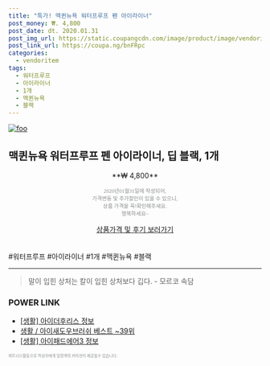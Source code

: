 ```yaml
--- 
title: "특가! 맥퀸뉴욕 워터프루프 펜 아이라이너" 
post_money: ₩. 4,800 
post_date: dt. 2020.01.31 
post_img_url: https://static.coupangcdn.com/image/product/image/vendoritem/2016/07/25/3013328966/43634c92-ff1c-4d71-acac-5ab4285158ad.jpg 
post_link_url: https://coupa.ng/bnFRpc 
categories: 
  - vendoritem 
tags: 
  - 워터프루프 
  - 아이라이너 
  - 1개 
  - 맥퀸뉴욕 
  - 블랙 
--- 
```

[![foo](https://static.coupangcdn.com/image/product/image/vendoritem/2016/07/25/3013328966/43634c92-ff1c-4d71-acac-5ab4285158ad.jpg)](https://coupa.ng/bnFRpc) 

## 맥퀸뉴욕 워터프루프 펜 아이라이너, 딥 블랙, 1개 
<p style="text-align: center;">**₩ 4,800**</p> 
<p style="text-align: center;"><span style="color: #898c8f; font-family: Georgia,Times,serif; font-size: 0.75em;">2020년01월31일에 작성되어, <br>가격변동 및 추가할인이 있을 수 있으니,<br> 상품 가격을 꼭!확인해주세요.<br>행복하세요~</span> 
</p>	 
<div markdown="0" style="text-align: center;"><a href="https://coupa.ng/bnFRpc" class="btn btn--success">상품가격 및 후기 보러가기</a></div> 
<br><br> 
  #워터프루프 #아이라이너 #1개 #맥퀸뉴욕 #블랙 
<hr> 

> 말이 입힌 상처는 칼이 입힌 상처보다 깁다. - 모르코 속담 


### POWER LINK

* <a href="https://blog.naver.com/santokki14/221768195066" target="_blank"> [생활] 아이더후리스 정보 </a>
* <a href="https://blog.naver.com/santokki14/221786104775" target="_blank">생활 / 아이새도우브러쉬 베스트 ~39위</a>
* <a href="https://blog.naver.com/sakai111/221767276647" target="_blank"> [생활] 아이패드에어3 정보 </a>

<span style="color: #898c8f; font-family: Georgia,Times,serif; font-size: 0.55em;">파트너스활동으로 작성자에게 일정액의 커미션이 제공될수 있습니다.</span> 
